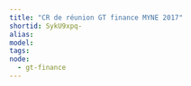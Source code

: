 ```yaml
---
title: "CR de réunion GT finance MYNE 2017"
shortid: SykU9xpq-
alias:
model:
tags:
node: 
  - gt-finance
---
```

